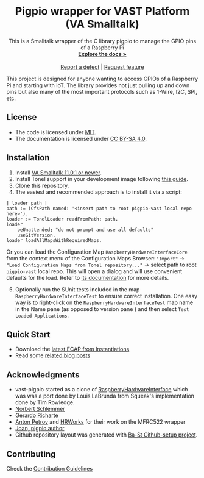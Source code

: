 <p align="center">
 <h1 align="center">Pigpio wrapper for VAST Platform (VA Smalltalk)</h1>
  <p align="center">
    This is a Smalltalk wrapper of the C library pigpio to manage the GPIO pins of a Raspberry Pi
    <br>
    <a href="docs/"><strong>Explore the docs »</strong></a>
    <br>
    <br>
    <a href="https://github.com/vasmalltalk/pigpio-vast/issues/new?labels=Type%3A+Defect">Report a defect</a>
    |
    <a href="https://github.com/vasmalltalk/pigpio-vast/issues/new?labels=Type%3A+Feature">Request feature</a>
  </p>
</p>

This project is designed for anyone wanting to access GPIOs of a Raspberry Pi and starting with IoT. The library provides not just pulling up and down pins but also many of the most important protocols such as 1-Wire, I2C, SPI, etc.


## License
- The code is licensed under [MIT](LICENSE).
- The documentation is licensed under [CC BY-SA 4.0](http://creativecommons.org/licenses/by-sa/4.0/).


## Installation

1. Install [VA Smalltalk 11.0.1 or newer](https://www.instantiations.com/products/vasmalltalk/download.html).
2. Install Tonel support in your development image following [this guide](https://github.com/vasmalltalk/tonel-vast#installation).
3. Clone this repository.
4. The easiest and recommended approach is to install it via a script:

```smalltalk
| loader path |
path := (CfsPath named: '<insert path to root pigpio-vast local repo here>').
loader := TonelLoader readFromPath: path.
loader
	beUnattended; "do not prompt and use all defaults"
	useGitVersion.
loader loadAllMapsWithRequiredMaps.
```

Or you can load the Configuration Map `RaspberryHardwareInterfaceCore` from the context menu of the Configuration Maps Browser: `"Import"` -> `"Load Configuration Maps from Tonel repository..."` -> select path to root `pigpio-vast` local repo. This will open a dialog and will use convenient defaults for the load. Refer to [its documentation](https://github.com/instantiations/tonel-vast#using-gui-menus) for more details.

5. Optionally run the SUnit tests included in the map `RaspberryHardwareInterfaceTest` to ensure correct installation. One easy way is to right-click on the `RaspberryHardwareInterfaceTest` map name in the Name pane (as opposed to version pane ) and then select `Test Loaded Applications`.


## Quick Start

- Download the [latest ECAP from Instantiations](https://www.instantiations.com/ecap/)
- Read some [related blog posts](https://marianopeck.wordpress.com/tag/pigpio/)


## Acknowledgments

- vast-pigpio started as a clone of [RaspberryHardwareInterface](http://vastgoodies.com/projects/Raspberry%2520Pi%2520Hardware%2520Interface) which was was a port done by Louis LaBrunda from Squeak's implementation done by Tim Rowledge.
- [Norbert Schlemmer](https://github.com/Noschvie)
- [Gerardo Richarte](https://github.com/gerasdf)
- [Anton Petrov](https://github.com/ZitronenSchrank) and [HRWorks](https://www.hrworks.de/) for their work on the MFRC522 wrapper
- [Joan, pigpio author](https://github.com/joan2937)
- Github repository layout was generated with [Ba-St Github-setup project](https://github.com/ba-st/GitHub-setup).

## Contributing

Check the [Contribution Guidelines](CONTRIBUTING.md)
